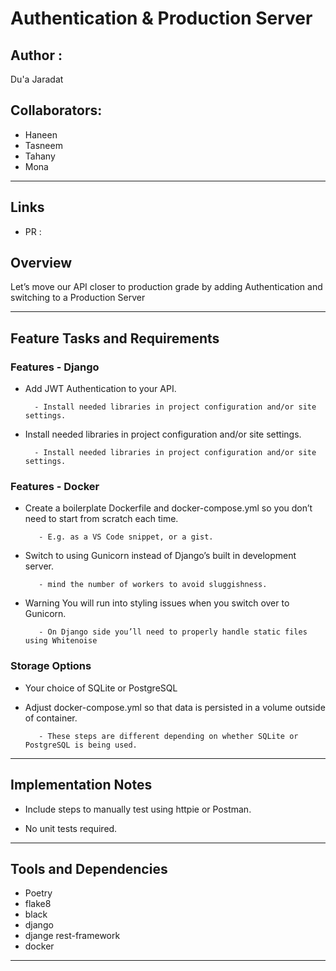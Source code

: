 # Authentication & Production Server

## Author : 

Du'a Jaradat

## Collaborators:

- Haneen 
- Tasneem 
- Tahany
- Mona


---

## Links 
- PR :  []()

## Overview

Let’s move our API closer to production grade by adding Authentication and switching to a Production Server

---
## Feature Tasks and Requirements

### Features - Django
 - Add JWT Authentication to your API.

         - Install needed libraries in project configuration and/or site settings.

 - Install needed libraries in project configuration and/or site settings.

         - Install needed libraries in project configuration and/or site settings.


 
 ### Features - Docker

 - Create a boilerplate Dockerfile and docker-compose.yml so you don’t need to start from scratch each time.

          - E.g. as a VS Code snippet, or a gist.

 - Switch to using Gunicorn instead of Django’s built in development server.

          - mind the number of workers to avoid sluggishness.

 - Warning You will run into styling issues when you switch over to Gunicorn.

          - On Django side you’ll need to properly handle static files using Whitenoise

### Storage Options
 - Your choice of SQLite or PostgreSQL

 - Adjust docker-compose.yml so that data is persisted in a volume outside of container.

          - These steps are different depending on whether SQLite or PostgreSQL is being used.
 ---

## Implementation Notes

 - Include steps to manually test using httpie or Postman.
    
 - No unit tests required.
         

---

## Tools and Dependencies

- Poetry
- flake8
- black
- django
- djange rest-framework
- docker
---